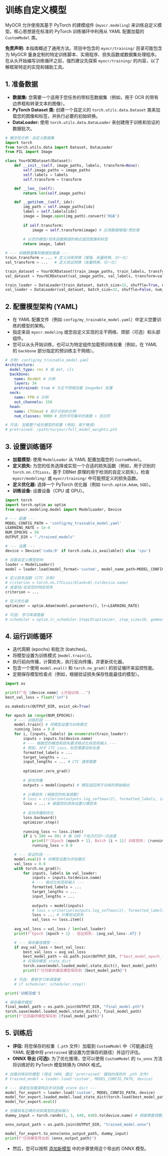# 训练自定义模型

MyOCR 允许使用其基于 PyTorch 的建模组件 (`myocr.modeling`) 来训练自定义模型。核心思想是在标准的 PyTorch 训练循环中利用从 YAML 配置加载的 `CustomModel` 类。

**免责声明:** 本指南概述了通用方法。项目中包含的 `myocr/training/` 目录可能包含为 MyOCR 量身定制的特定训练脚本、实用程序、损失函数或数据集处理程序。在从头开始编写训练循环之前，强烈建议先探索 `myocr/training/` 的内容，以了解框架特定的实现和辅助工具。

## 1. 准备数据

*   **数据集:** 您需要一个适用于您任务的带标签数据集（例如，用于 OCR 的带有边界框和转录文本的图像）。
*   **PyTorch Dataset 类:** 创建一个自定义的 `torch.utils.data.Dataset` 类来加载您的图像和标签，并执行必要的初始转换。
*   **DataLoader:** 使用 `torch.utils.data.DataLoader` 来创建用于训练和验证的数据批次。

```python
# 概念性示例：自定义数据集
import torch
from torch.utils.data import Dataset, DataLoader
from PIL import Image

class YourOCRDataset(Dataset):
    def __init__(self, image_paths, labels, transform=None):
        self.image_paths = image_paths
        self.labels = labels
        self.transform = transform

    def __len__(self):
        return len(self.image_paths)

    def __getitem__(self, idx):
        img_path = self.image_paths[idx]
        label = self.labels[idx]
        image = Image.open(img_path).convert('RGB')
        
        if self.transform:
            image = self.transform(image) # 应用数据增强/预处理
            
        # 以您的模型/损失函数期望的格式返回图像和标签
        return image, label 

# --- 创建数据集和数据加载器 ---
train_transform = ... # 定义训练转换（增强、张量转换、归一化）
val_transform = ...   # 定义验证转换（张量转换、归一化）

train_dataset = YourOCRDataset(train_image_paths, train_labels, transform=train_transform)
val_dataset = YourOCRDataset(val_image_paths, val_labels, transform=val_transform)

train_loader = DataLoader(train_dataset, batch_size=32, shuffle=True, num_workers=4)
val_loader = DataLoader(val_dataset, batch_size=32, shuffle=False, num_workers=4)
```

## 2. 配置模型架构 (YAML)

*   在 YAML 配置文件（例如 `config/my_trainable_model.yaml`）中定义您要训练的模型的架构。
*   指定来自 `myocr.modeling` 或您自定义实现的主干网络、颈部（可选）和头部组件。
*   您可以从头开始训练，也可以为特定组件加载预训练权重（例如，在 YAML 的 `backbone` 部分指定的预训练主干网络）。

```yaml
# 示例: config/my_trainable_model.yaml
Architecture:
  model_type: rec # 或 det, cls
  backbone:
    name: ResNet # 示例
    layers: 34
    pretrained: true # 为主干网络加载 ImageNet 权重
  neck:
    name: FPN # 示例
    out_channels: 256
  head:
    name: CTCHead # 用于识别的示例
    num_classes: 9000 # 您的字符集中的类数 + 空白符

# 可选: 加载整个组合模型的权重 (例如，用于微调)
# pretrained: /path/to/your/full_model_weights.pth 
```

## 3. 设置训练循环

*   **加载模型:** 使用 `ModelLoader` 从 YAML 配置加载您的 `CustomModel`。
*   **定义损失:** 为您的任务选择或实现一个合适的损失函数（例如，用于识别的 `torch.nn.CTCLoss`，基于 DBNet 原理的用于检测的自定义损失）。检查 `myocr/modeling/` 或 `myocr/training/` 中可能预定义的损失函数。
*   **定义优化器:** 选择一个 PyTorch 优化器（例如 `torch.optim.Adam`, `SGD`）。
*   **训练设备:** 设置设备（CPU 或 GPU）。

```python
import torch
import torch.optim as optim
from myocr.modeling.model import ModelLoader, Device

# --- 配置 ---
MODEL_CONFIG_PATH = 'config/my_trainable_model.yaml'
LEARNING_RATE = 1e-4
NUM_EPOCHS = 50
OUTPUT_DIR = "./trained_models"

# --- 设置 ---
device = Device('cuda:0' if torch.cuda.is_available() else 'cpu')

# 加载自定义模型结构
loader = ModelLoader()
model = loader.load(model_format='custom', model_name_path=MODEL_CONFIG_PATH, device=device)

# 定义损失函数 (CTC 示例)
# criterion = torch.nn.CTCLoss(blank=0).to(device.name) 
# 或查找/实现您的特定损失
criterion = ... 

# 定义优化器
optimizer = optim.Adam(model.parameters(), lr=LEARNING_RATE)

# 可选: 学习率调度器
# scheduler = optim.lr_scheduler.StepLR(optimizer, step_size=10, gamma=0.1)
```

## 4. 运行训练循环

*   迭代周期 (epochs) 和批次 (batches)。
*   将模型设置为训练模式 (`model.train()`)。
*   执行前向传播，计算损失，执行反向传播，并更新优化器。
*   包含一个使用 `model.eval()` 和 `torch.no_grad()` 的验证循环来监控性能。
*   定期保存模型检查点（例如，根据验证损失保存性能最佳的模型）。

```python
import os

print(f"在 {device.name} 上开始训练...")
best_val_loss = float('inf')

os.makedirs(OUTPUT_DIR, exist_ok=True)

for epoch in range(NUM_EPOCHS):
    # --- 训练阶段 ---
    model.train() # 将模型设置为训练模式
    running_loss = 0.0
    for i, (inputs, labels) in enumerate(train_loader):
        inputs = inputs.to(device.name)
        # --- 根据您的模型和损失要求格式化标签和输入 ---
        # 例如，对于 CTC Loss，标签需要目标长度
        formatted_labels = ... 
        target_lengths = ... 
        input_lengths = ... # CTC 通常需要
        
        optimizer.zero_grad()
        
        # 前向传播
        outputs = model(inputs) # 模型返回用于训练的原始输出
        
        # 计算损失 (根据您的标准调整)
        # loss = criterion(outputs.log_softmax(2), formatted_labels, input_lengths, target_lengths)
        loss = ... # 根据您的具体设置计算损失
        
        # 反向传播和优化
        loss.backward()
        optimizer.step()
        
        running_loss += loss.item()
        if i % 100 == 99: # 每 100 个批次打印一次进度
            print(f'[Epoch {epoch + 1}, Batch {i + 1}] 训练损失: {running_loss / 100:.4f}')
            running_loss = 0.0

    # --- 验证阶段 ---
    model.eval() # 将模型设置为评估模式
    val_loss = 0.0
    with torch.no_grad():
        for inputs, labels in val_loader:
            inputs = inputs.to(device.name)
            # --- 格式化标签和输入 ---
            formatted_labels = ...
            target_lengths = ...
            input_lengths = ...
            
            outputs = model(inputs)
            # loss = criterion(outputs.log_softmax(2), formatted_labels, input_lengths, target_lengths)
            loss = ... # 计算验证损失
            val_loss += loss.item()
            
    avg_val_loss = val_loss / len(val_loader)
    print(f'Epoch {epoch + 1} - 验证损失: {avg_val_loss:.4f}')

    # --- 保存最佳模型 ---
    if avg_val_loss < best_val_loss:
        best_val_loss = avg_val_loss
        best_model_path = os.path.join(OUTPUT_DIR, f"best_model_epoch_{epoch+1}.pth")
        # 仅保存模型 state_dict
        torch.save(model.loaded_model.state_dict(), best_model_path) 
        print(f"已将新的最佳模型保存到 {best_model_path}")

    # 可选: 更新学习率调度器
    # if scheduler: scheduler.step()

print('训练完成')

# 保存最终模型
final_model_path = os.path.join(OUTPUT_DIR, "final_model.pth")
torch.save(model.loaded_model.state_dict(), final_model_path)
print(f"已将最终模型保存到 {final_model_path}")
```

## 5. 训练后

*   **评估:** 将您保存的权重（`.pth` 文件）加载到 `CustomModel` 中（可能通过在 YAML 配置中将 `pretrained` 键设置为您保存的路径）并运行评估。
*   **ONNX 导出 (可选):** 为了优化推理，您可以使用 `CustomModel` 的 `to_onnx` 方法将训练好的 PyTorch 模型转换为 ONNX 格式。

```python
# 加载训练好的模型 (假设 YAML 通过 'pretrained' 键指向保存的 .pth 文件)
# trained_model = loader.load('custom', MODEL_CONFIG_PATH, device)

# --- 或者在加载架构后手动加载 state dict ---
model_for_export = loader.load('custom', MODEL_CONFIG_PATH, device)
model_for_export.loaded_model.load_state_dict(torch.load(best_model_path, map_location=device.name))
model_for_export.eval()

# 创建具有正确形状和类型的虚拟输入
dummy_input = torch.randn(1, 3, 640, 640).to(device.name) # 根据需要调整形状

onnx_output_path = os.path.join(OUTPUT_DIR, "trained_model.onnx")

model_for_export.to_onnx(onnx_output_path, dummy_input)
print(f"已将模型导出到 {onnx_output_path}")
```
*   然后，您可以按照 [添加新模型](./new-model.md#option-1-adding-a-pre-trained-onnx-model) 中的步骤使用这个导出的 ONNX 模型。 